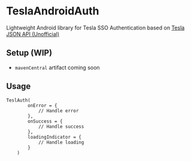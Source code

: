 # TeslaAndroidAuth
Lightweight Android library for Tesla SSO Authentication based on [Tesla JSON API (Unofficial)](https://tesla-api.timdorr.com)

## Setup (WIP)

- `mavenCentral` artifact coming soon

## Usage

```
TeslAuth(
        onError = {
            // Handle error
        },
        onSuccess = {
            // Handle success
        },
        loadingIndicator = {
            // Handle loading
        }
    )
```
